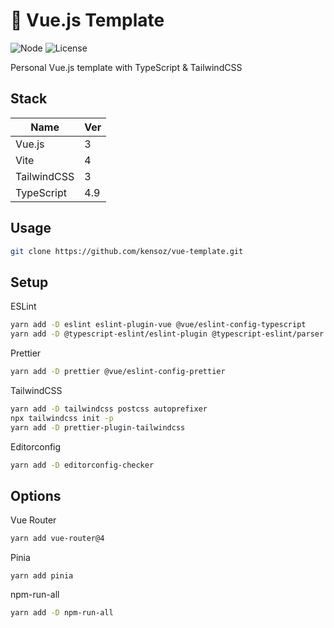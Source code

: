# 📖 Vue.js Template

![Node](https://img.shields.io/badge/Node.js-v18.7.0-fb7185.svg?logo=&style=flat-square) ![License](https://img.shields.io/badge/License-MIT-0284C7.svg?logo=&style=flat-square)

Personal Vue.js template with TypeScript & TailwindCSS



## Stack

| Name        | Ver |
| ----------- | --- |
| Vue.js      | 3   |
| Vite        | 4   |
| TailwindCSS | 3   |
| TypeScript  | 4.9 |



## Usage

```bash
git clone https://github.com/kensoz/vue-template.git
```



## Setup

ESLint

```sh
yarn add -D eslint eslint-plugin-vue @vue/eslint-config-typescript
yarn add -D @typescript-eslint/eslint-plugin @typescript-eslint/parser eslint-plugin-html
```

Prettier

```sh
yarn add -D prettier @vue/eslint-config-prettier
```

TailwindCSS

```sh
yarn add -D tailwindcss postcss autoprefixer
npx tailwindcss init -p
yarn add -D prettier-plugin-tailwindcss
```

Editorconfig

```sh
yarn add -D editorconfig-checker
```



## Options

Vue Router

```sh
yarn add vue-router@4
```

Pinia

```shell
yarn add pinia
```

npm-run-all

```sh
yarn add -D npm-run-all
```

